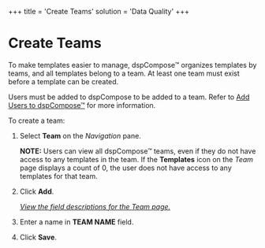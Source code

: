 +++
title = 'Create Teams'
solution = 'Data Quality'
+++

# Create Teams

To make templates easier to manage, dspCompose™ organizes templates by
teams, and all templates belong to a team. At least one team must exist
before a template can be created.

Users must be added to dspCompose to be added to a team. Refer to [Add
Users to dspCompose™](../Config/Add_Users_to_dspCompose) for more
information.

To create a team:

1.  Select **Team** on the *Navigation* pane.
    
    **NOTE:** Users can view all dspCompose™ teams, even if they do not
    have access to any templates in the team. If the **Templates** icon
    on the *Team* page displays a count of 0, the user does not have
    access to any templates for that team.

2.  Click **Add**.
    
    *[View the field descriptions for the Team
    page.](../Page_Desc/Team)*

3.  Enter a name in **TEAM NAME** field.

4.  Click **Save**.
